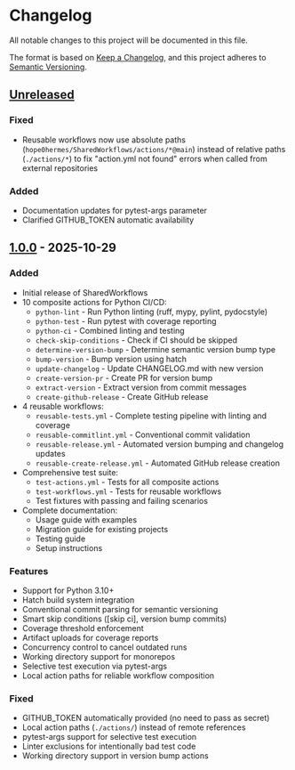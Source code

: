 # Changelog

All notable changes to this project will be documented in this file.

The format is based on [Keep a Changelog](https://keepachangelog.com/en/1.0.0/),
and this project adheres to [Semantic Versioning](https://semver.org/spec/v2.0.0.html).

## [Unreleased]

### Fixed
- Reusable workflows now use absolute paths (`hope0hermes/SharedWorkflows/actions/*@main`) instead of relative paths (`./actions/*`) to fix "action.yml not found" errors when called from external repositories

### Added
- Documentation updates for pytest-args parameter
- Clarified GITHUB_TOKEN automatic availability

## [1.0.0] - 2025-10-29

### Added
- Initial release of SharedWorkflows
- 10 composite actions for Python CI/CD:
  - `python-lint` - Run Python linting (ruff, mypy, pylint, pydocstyle)
  - `python-test` - Run pytest with coverage reporting
  - `python-ci` - Combined linting and testing
  - `check-skip-conditions` - Check if CI should be skipped
  - `determine-version-bump` - Determine semantic version bump type
  - `bump-version` - Bump version using hatch
  - `update-changelog` - Update CHANGELOG.md with new version
  - `create-version-pr` - Create PR for version bump
  - `extract-version` - Extract version from commit messages
  - `create-github-release` - Create GitHub release
- 4 reusable workflows:
  - `reusable-tests.yml` - Complete testing pipeline with linting and coverage
  - `reusable-commitlint.yml` - Conventional commit validation
  - `reusable-release.yml` - Automated version bumping and changelog updates
  - `reusable-create-release.yml` - Automated GitHub release creation
- Comprehensive test suite:
  - `test-actions.yml` - Tests for all composite actions
  - `test-workflows.yml` - Tests for reusable workflows
  - Test fixtures with passing and failing scenarios
- Complete documentation:
  - Usage guide with examples
  - Migration guide for existing projects
  - Testing guide
  - Setup instructions

### Features
- Support for Python 3.10+
- Hatch build system integration
- Conventional commit parsing for semantic versioning
- Smart skip conditions ([skip ci], version bump commits)
- Coverage threshold enforcement
- Artifact uploads for coverage reports
- Concurrency control to cancel outdated runs
- Working directory support for monorepos
- Selective test execution via pytest-args
- Local action paths for reliable workflow composition

### Fixed
- GITHUB_TOKEN automatically provided (no need to pass as secret)
- Local action paths (`./actions/`) instead of remote references
- pytest-args support for selective test execution
- Linter exclusions for intentionally bad test code
- Working directory support in version bump actions

[Unreleased]: https://github.com/hope0hermes/SharedWorkflows/compare/v1.0.0...HEAD
[1.0.0]: https://github.com/hope0hermes/SharedWorkflows/releases/tag/v1.0.0

